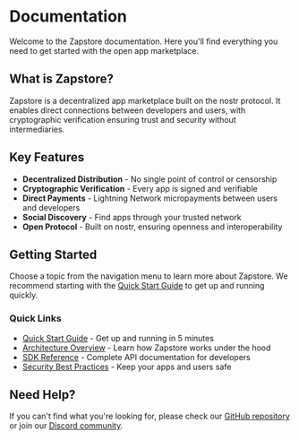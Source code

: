 # Documentation

Welcome to the Zapstore documentation. Here you'll find everything you need to get started with the open app marketplace.

## What is Zapstore?

Zapstore is a decentralized app marketplace built on the nostr protocol. It enables direct connections between developers and users, with cryptographic verification ensuring trust and security without intermediaries.

## Key Features

- **Decentralized Distribution** - No single point of control or censorship
- **Cryptographic Verification** - Every app is signed and verifiable
- **Direct Payments** - Lightning Network micropayments between users and developers
- **Social Discovery** - Find apps through your trusted network
- **Open Protocol** - Built on nostr, ensuring openness and interoperability

## Getting Started

Choose a topic from the navigation menu to learn more about Zapstore. We recommend starting with the [Quick Start Guide](/docs/quickstart) to get up and running quickly.

### Quick Links

- [Quick Start Guide](/docs/quickstart) - Get up and running in 5 minutes
- [Architecture Overview](/docs/architecture) - Learn how Zapstore works under the hood
- [SDK Reference](/docs/sdk) - Complete API documentation for developers
- [Security Best Practices](/docs/security) - Keep your apps and users safe

## Need Help?

If you can't find what you're looking for, please check our [GitHub repository](https://github.com/zapstore/zapstore) or join our [Discord community](https://discord.gg/zapstore). 